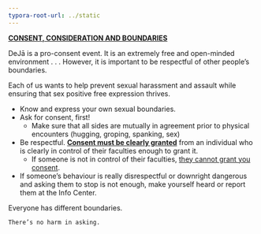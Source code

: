 ```yaml
---
typora-root-url: ../static
---
```


<u>**CONSENT, CONSIDERATION AND BOUNDARIES**</u>

DeJā is a pro-consent event.  It is an extremely free and open-minded environment . . . However, it is important to be respectful of other people’s boundaries.

Each of us wants to help prevent sexual harassment and assault while ensuring that sex positive free expression thrives.

- Know and express your own sexual boundaries.
- Ask for consent, first!
  - Make sure that all sides are mutually in agreement prior to physical encounters (hugging, groping, spanking, sex)
- Be respectful.
	**<u>Consent must be clearly granted</u>** from an individual who is clearly in control of their faculties enough to grant it.
  - If someone is not in control of their faculties,  <u>they cannot grant you consent</u>.
- If someone’s behaviour is really disrespectful or downright dangerous and asking them to stop is not enough, make yourself heard or report them at the Info Center.



Everyone has different boundaries. 

	There’s no harm in asking.

